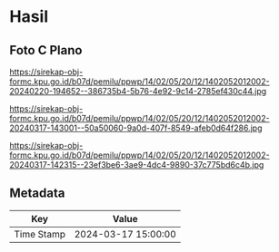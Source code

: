# Hasil

## Foto C Plano

https://sirekap-obj-formc.kpu.go.id/b07d/pemilu/ppwp/14/02/05/20/12/1402052012002-20240220-194652--386735b4-5b76-4e92-9c14-2785ef430c44.jpg

https://sirekap-obj-formc.kpu.go.id/b07d/pemilu/ppwp/14/02/05/20/12/1402052012002-20240317-143001--50a50060-9a0d-407f-8549-afeb0d64f286.jpg

https://sirekap-obj-formc.kpu.go.id/b07d/pemilu/ppwp/14/02/05/20/12/1402052012002-20240317-142315--23ef3be6-3ae9-4dc4-9890-37c775bd6c4b.jpg


## Metadata

| Key        | Value               |
| ---------- | ------------------- |
| Time Stamp | 2024-03-17 15:00:00 |



